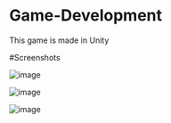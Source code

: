 # Game-Development
 This game is made in Unity
 
 #Screenshots
 
 
![image](https://user-images.githubusercontent.com/74889912/216841275-7bd61429-61ab-4b38-8e6b-3737bfde661a.png)

![image](https://user-images.githubusercontent.com/74889912/216841296-45288fba-d211-4852-b6de-0c3a7693b5db.png)

![image](https://user-images.githubusercontent.com/74889912/216841312-343a53a4-8610-4570-9d1b-d12f52c53522.png)

